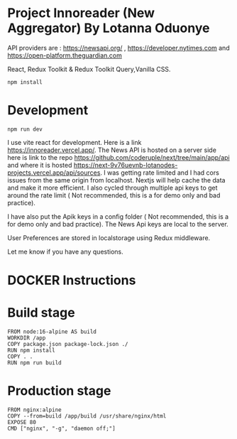 # Project Innoreader (New Aggregator) By Lotanna Oduonye

API providers are : https://newsapi.org/ , https://developer.nytimes.com and https://open-platform.theguardian.com

React, Redux Toolkit & Redux Toolkit Query,Vanilla CSS.

```
npm install
```

# Development

```
npm run dev
```

I use vite react for development. Here is a link https://innoreader.vercel.app/. The News API is hosted on a server side here is link to the repo https://github.com/coderuple/next/tree/main/app/api and where it is hosted https://next-9v76uevnb-lotanodes-projects.vercel.app/api/sources. I was getting rate limited and I had cors issues from the same origin from localhost. Nextjs will help cache the data and make it more efficient. I also cycled through multiple api keys to get around the rate limit ( Not recommended, this is a for demo only and bad practice).

I have also put the Apik keys in a config folder ( Not recommended, this is a for demo only and bad practice). The News Api keys are local to the server.

User Preferences are stored in localstorage using Redux middleware.

Let me know if you have any questions.

# DOCKER Instructions

# Build stage

```
FROM node:16-alpine AS build
WORKDIR /app
COPY package.json package-lock.json ./
RUN npm install
COPY . .
RUN npm run build
```

# Production stage

```
FROM nginx:alpine
COPY --from=build /app/build /usr/share/nginx/html
EXPOSE 80
CMD ["nginx", "-g", "daemon off;"]
```

```

```
